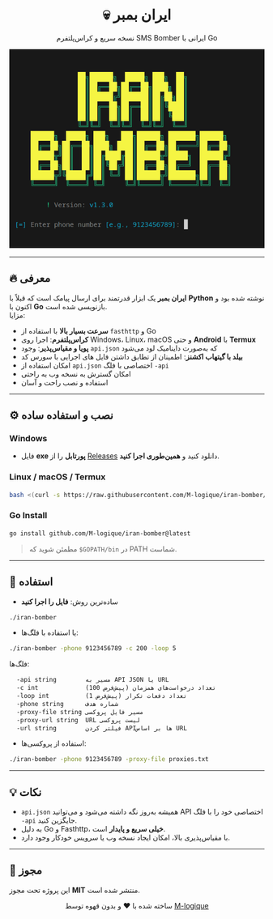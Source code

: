 <div align="center">
  <h1>💀 ایران بمبر</h1>
  <p>نسخه سریع و کراس‌پلتفرم SMS Bomber ایرانی با Go</p>
  <img src=".github/assets/screenshot.png" alt="Screenshot" href="https://github.com/M-logique/iran-bomber">
</div>

---

## 🔥 معرفی

**ایران بمبر** یک ابزار قدرتمند برای ارسال پیامک است که قبلاً با **Python** نوشته شده بود و اکنون با **Go** بازنویسی شده است.  
مزایا:

- **سرعت بسیار بالا** با استفاده از `fasthttp` و Go
- **کراس‌پلتفرم**: اجرا روی Windows، Linux، macOS و حتی **Android** با **Termux**
- **پویا و مقیاس‌پذیر**: وجود `api.json` که به‌صورت داینامیک لود می‌شود
- **بیلد با گیتهاب اکشنز**: اطمینان از تطابق داشتن فایل های اجرایی با سورس کد
- امکان استفاده از `api.json` اختصاصی با فلگ `-api`
- امکان گسترش به نسخه وب به راحتی
- استفاده و نصب راحت و آسان
---

## ⚙️ نصب و استفاده ساده

### Windows
- فایل **exe پورتابل** را از [Releases](https://github.com/M-logique/iran-bomber/releases/latest) دانلود کنید و **همین‌طوری اجرا کنید**.

### Linux / macOS / Termux
```bash
bash <(curl -s https://raw.githubusercontent.com/M-logique/iran-bomber/master/install.sh)
````

### Go Install

```bash
go install github.com/M-logique/iran-bomber@latest
```

> مطمئن شوید که `$GOPATH/bin` در PATH شماست.

---

## 📝 استفاده

* ساده‌ترین روش: **فایل را اجرا کنید**

```bash
./iran-bomber
```

* یا استفاده با فلگ‌ها:

```bash
./iran-bomber -phone 9123456789 -c 200 -loop 5
```

فلگ‌ها:

```text
  -api string        مسیر به API JSON یا URL
  -c int             تعداد درخواست‌های همزمان (پیش‌فرض 100)
  -loop int          تعداد دفعات تکرار (پیش‌فرض 1)
  -phone string      شماره هدف
  -proxy-file string مسیر فایل پروکسی
  -proxy-url string  URL لیست پروکسی
  -url string        فیلتر کردن APIها بر اساس URL
```

* استفاده از پروکسی‌ها:

```bash
./iran-bomber -phone 9123456789 -proxy-file proxies.txt
```

---

## 💡 نکات

* `api.json` همیشه به‌روز نگه داشته می‌شود و می‌توانید API اختصاصی خود را با فلگ `-api` جایگزین کنید.
* به دلیل Go و Fasthttp، **خیلی سریع و پایدار** است.
* با مقیاس‌پذیری بالا، امکان ایجاد نسخه وب یا سرویس خودکار وجود دارد.

---

## 📜 مجوز

این پروژه تحت مجوز **MIT** منتشر شده است.

<div align="center">
  ساخته شده با ❤️ و بدون قهوه توسط <a href="https://github.com/M-logique">M-logique</a>
</div>